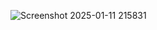 ![Screenshot 2025-01-11 215831](https://github.com/user-attachments/assets/c00a4843-7ede-4d06-9e43-e4f54d34f0a4)
